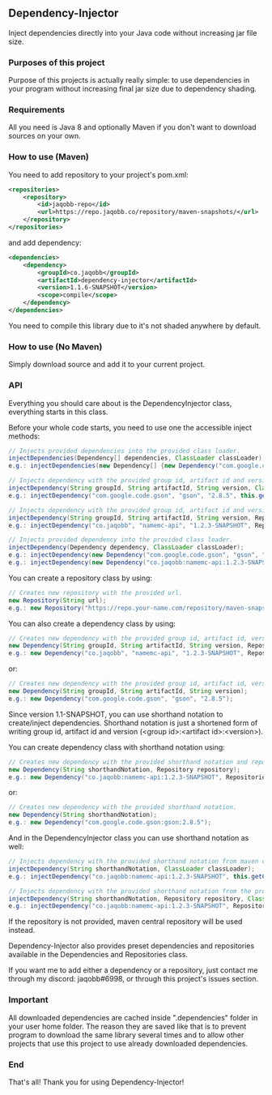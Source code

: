 ## Dependency-Injector
Inject dependencies directly into your Java code without increasing jar file size.

### Purposes of this project
Purpose of this projects is actually really simple: to use dependencies in your program without increasing final jar size due to dependency shading.

### Requirements
All you need is Java 8 and optionally Maven if you don't want to download sources on your own.

### How to use (Maven)
You need to add repository to your project's pom.xml:
```xml
<repositories>
	<repository>
		<id>jaqobb-repo</id>
		<url>https://repo.jaqobb.co/repository/maven-snapshots/</url>
	</repository>
</repositories>
```
and add dependency:
```xml
<dependencies>
	<dependency>
		<groupId>co.jaqobb</groupId>
		<artifactId>dependency-injector</artifactId>
		<version>1.1.6-SNAPSHOT</version>
		<scope>compile</scope>
	</dependency>
</dependencies>
```
You need to compile this library due to it's not shaded anywhere by default.

### How to use (No Maven)
Simply download source and add it to your current project.

### API
Everything you should care about is the DependencyInjector class, everything starts in this class.

Before your whole code starts, you need to use one the accessible inject methods:
```java
// Injects provided dependencies into the provided class loader.
injectDependencies(Dependency[] dependencies, ClassLoader classLoader);
e.g.: injectDependencies(new Dependency[] {new Dependency("com.google.code.gson", "gson", "2.8.5"), new Dependency("co.jaqobb:namemc-api:1.2.3-SNAPSHOT", Repositories.JAQOBB_SNAPSHOTS)}, this.getClass().getClassLoader());

// Injects dependency with the provided group id, artifact id and version from maven central repository into the provided class loader.
injectDependency(String groupId, String artifactId, String version, ClassLoader classLoader);
e.g.: injectDependency("com.google.code.gson", "gson", "2.8.5", this.getClass().getClassLoader());

// Injects dependency with the provided group id, artifact id and version from the provided repository into the provided class loader.
injectDependency(String groupId, String artifactId, String version, Repository repository, ClassLoader classLoader);
e.g.: injectDependency("co.jaqobb", "namemc-api", "1.2.3-SNAPSHOT", Repositories.JAQOBB_SNAPSHOTS, this.getClass().getClassLoader());

// Injects provided dependency into the provided class loader.
injectDependency(Dependency dependency, ClassLoader classLoader);
e.g.: injectDependency(new Dependency("com.google.code.gson", "gson", "2.8.5"), this.getClass().getClassLoader());
e.g.: injectDependency(new Dependency("co.jaqobb:namemc-api:1.2.3-SNAPSHOT", Repositories.JAQOBB_SNAPSHOTS), this.getClass().getClassLoader());
```

You can create a repository class by using:
```java
// Creates new repository with the provided url.
new Repository(String url);
e.g.: new Repository("https://repo.your-name.com/repository/maven-snapshots/");
```

You can also create a dependency class by using:
```java
// Creates new dependency with the provided group id, artifact id, version and repository.
new Dependency(String groupId, String artifactId, String version, Repository repository);
e.g.: new Dependency("co.jaqobb", "namemc-api", "1.2.3-SNAPSHOT", Repositories.JAQOBB_SNAPSHOTS);
```
or:
```java
// Creates new dependency with the provided group id, artifact id, version.
new Dependency(String groupId, String artifactId, String version);
e.g.: new Dependency("com.google.code.gson", "gson", "2.8.5");
```

Since version 1.1-SNAPSHOT, you can use shorthand notation to create/inject dependencies. Shorthand notation is just a shortened form of writing group id, artifact id and version (\<group id\>:\<artifact id\>:\<version\>).

You can create dependency class with shorthand notation using:
```java
// Creates new dependency with the provided shorthand notation and repository.
new Dependency(String shorthandNotation, Repository repository);
e.g.: new Dependency("co.jaqobb:namemc-api:1.2.3-SNAPSHOT", Repositories.JAQOBB_SNAPSHOTS);
```
or:
```java
// Creates new dependency with the provided shorthand notation.
new Dependency(String shorthandNotation);
e.g.: new Dependency("com.google.code.gson:gson:2.8.5");
```

And in the DependencyInjector class you can use shorthand notation as well:
```java
// Injects dependency with the provided shorthand notation from maven central repository into the provided class loader.
injectDependency(String shorthandNotation, ClassLoader classLoader);
e.g.: injectDependency("co.jaqobb:namemc-api:1.2.3-SNAPSHOT", this.getClass().getClassLoader());

// Injects dependency with the provided shorthand notation from the provided repository into the provided class loader.
injectDependency(String shorthandNotation, Repository repository, ClassLoader classLoader);
e.g.: injectDependency("co.jaqobb:namemc-api:1.2.3-SNAPSHOT", Repositories.JAQOBB_SNAPSHOTS, this.getClass().getClassLoader());
```

If the repository is not provided, maven central repository will be used instead.

Dependency-Injector also provides preset dependencies and repositories available in the Dependencies and Repositories class.

If you want me to add either a dependency or a repository, just contact me through my discord: jaqobb#6998, or through this project's issues section.

### Important

All downloaded dependencies are cached inside ".dependencies" folder in your user home folder. The reason they are saved like that is to prevent program to download the same library several times and to allow other projects that use this project to use already downloaded dependencies.

### End
That's all! Thank you for using Dependency-Injector!